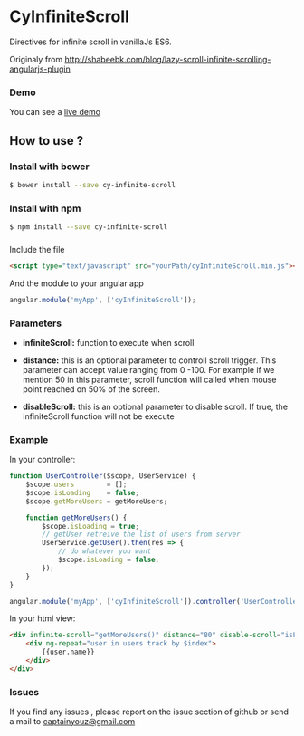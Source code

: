 # CyInfiniteScroll


Directives for infinite scroll in vanillaJs ES6.

Originaly from http://shabeebk.com/blog/lazy-scroll-infinite-scrolling-angularjs-plugin

### Demo
You can see a [live demo]

## How to use ?

### Install with bower
```bash
$ bower install --save cy-infinite-scroll
```

### Install with npm
```bash
$ npm install --save cy-infinite-scroll
```

###
Include the file
```html
<script type="text/javascript" src="yourPath/cyInfiniteScroll.min.js"></script>
```
And the module to your angular app
```javascript
angular.module('myApp', ['cyInfiniteScroll']);
```

### Parameters
 * <b>infiniteScroll:</b> function to execute when scroll


 * <b>distance:</b> this is an optional parameter to controll scroll trigger. This parameter can accept value ranging from  0 -100. For example if we mention  50 in this parameter, scroll function will called when mouse point reached on 50% of the screen.


 * <b>disableScroll:</b> this is an optional parameter to disable scroll. If true, the infiniteScroll function will not be execute



### Example

In your controller:
```javascript
function UserController($scope, UserService) {
    $scope.users        = [];
    $scope.isLoading    = false;
    $scope.getMoreUsers = getMoreUsers;

	function getMoreUsers() {
    	$scope.isLoading = true;
        // getUser retreive the list of users from server
		UserService.getUser().then(res => {
        	// do whatever you want
            $scope.isLoading = false;
        });
    }
}

angular.module('myApp', ['cyInfiniteScroll']).controller('UserController', UserController);
```

In your html view:
```html
<div infinite-scroll="getMoreUsers()" distance="80" disable-scroll="isLoading">
	<div ng-repeat="user in users track by $index">
    	{{user.name}}
    </div>
</div>
```

### Issues

If you find any issues , please report on the issue section of github or send a mail to captainyouz@gmail.com

[live demo]: <http://captainyouz.github.io/cy-infinite-scroll>
